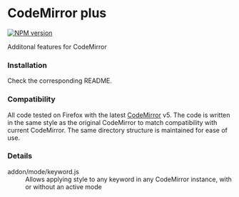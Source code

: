 # CodeMirror plus
[![NPM version](https://img.shields.io/npm/v/codemirror.svg)](https://www.npmjs.org/package/codemirror)

Additonal features for CodeMirror

### Installation

Check the corresponding README.

### Compatibility

All code tested on Firefox with the latest [CodeMirror](https://github.com/codemirror/CodeMirror) v5. The code is written in the same style as the original CodeMirror to match compatibility with current CodeMirror.
The same directory structure is maintained for ease of use.

### Details

<dl>
  <dt>addon/mode/keyword.js</dt>
  <dd>Allows applying style to any keyword in any CodeMirror instance, with or without an active mode</dd>
</dl>

